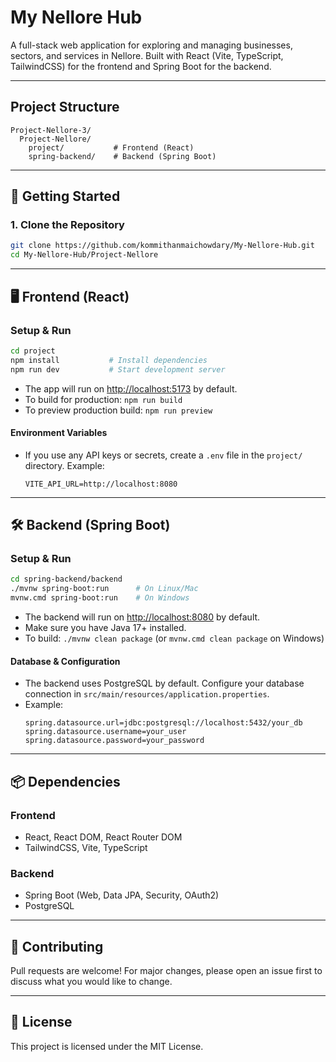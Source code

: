 # My Nellore Hub

A full-stack web application for exploring and managing businesses, sectors, and services in Nellore. Built with React (Vite, TypeScript, TailwindCSS) for the frontend and Spring Boot for the backend.

---

## Project Structure

```
Project-Nellore-3/
  Project-Nellore/
    project/           # Frontend (React)
    spring-backend/    # Backend (Spring Boot)
```

---

## 🚀 Getting Started

### 1. Clone the Repository
```sh
git clone https://github.com/kommithanmaichowdary/My-Nellore-Hub.git
cd My-Nellore-Hub/Project-Nellore
```

---

## 🖥️ Frontend (React)

### Setup & Run
```sh
cd project
npm install           # Install dependencies
npm run dev           # Start development server
```

- The app will run on [http://localhost:5173](http://localhost:5173) by default.
- To build for production: `npm run build`
- To preview production build: `npm run preview`

#### Environment Variables
- If you use any API keys or secrets, create a `.env` file in the `project/` directory. Example:
  ```env
  VITE_API_URL=http://localhost:8080
  ```

---

## 🛠️ Backend (Spring Boot)

### Setup & Run
```sh
cd spring-backend/backend
./mvnw spring-boot:run      # On Linux/Mac
mvnw.cmd spring-boot:run    # On Windows
```

- The backend will run on [http://localhost:8080](http://localhost:8080) by default.
- Make sure you have Java 17+ installed.
- To build: `./mvnw clean package` (or `mvnw.cmd clean package` on Windows)

#### Database & Configuration
- The backend uses PostgreSQL by default. Configure your database connection in `src/main/resources/application.properties`.
- Example:
  ```properties
  spring.datasource.url=jdbc:postgresql://localhost:5432/your_db
  spring.datasource.username=your_user
  spring.datasource.password=your_password
  ```

---

## 📦 Dependencies

### Frontend
- React, React DOM, React Router DOM
- TailwindCSS, Vite, TypeScript

### Backend
- Spring Boot (Web, Data JPA, Security, OAuth2)
- PostgreSQL

---

## 🤝 Contributing
Pull requests are welcome! For major changes, please open an issue first to discuss what you would like to change.

---

## 📄 License
This project is licensed under the MIT License. 
